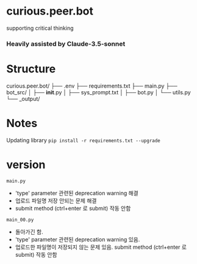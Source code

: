 # curious.peer.bot
 supporting critical thinking

### Heavily assisted by Claude-3.5-sonnet

# Structure

curious.peer.bot/
├── .env
├── requirements.txt
├── main.py
├── bot_src/
│   ├── __init__.py
│   ├── sys_prompt.txt
│   ├── bot.py
│   └── utils.py
└── _output/

# Notes
Updating library `pip install -r requirements.txt --upgrade`

# version
`main.py`
- 'type' parameter 관련된 deprecation warning 해결
- 업로드 파일명 저장 안되는 문제 해결 
- submit method (ctrl+enter 로 submit) 작동 안함

`main_00.py`
- 돌아가긴 함. 
- 'type' parameter 관련된 deprecation warning 있음. 
- 업로드한 파일명이 저장되지 않는 문제 있음. submit method (ctrl+enter 로 submit) 작동 안함